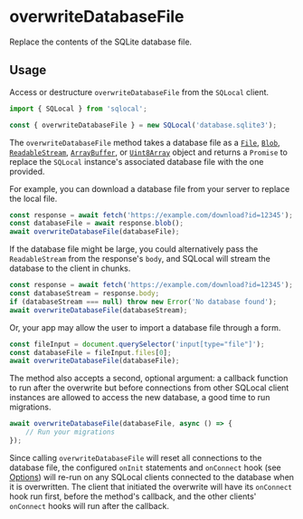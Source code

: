# overwriteDatabaseFile

Replace the contents of the SQLite database file.

## Usage

Access or destructure `overwriteDatabaseFile` from the `SQLocal` client.

```javascript
import { SQLocal } from 'sqlocal';

const { overwriteDatabaseFile } = new SQLocal('database.sqlite3');
```

<!-- @include: ../_partials/initialization-note.md -->

The `overwriteDatabaseFile` method takes a database file as a [`File`](https://developer.mozilla.org/en-US/docs/Web/API/File), [`Blob`](https://developer.mozilla.org/en-US/docs/Web/API/Blob), [`ReadableStream`](https://developer.mozilla.org/en-US/docs/Web/API/ReadableStream), [`ArrayBuffer`](https://developer.mozilla.org/en-US/docs/Web/JavaScript/Reference/Global_Objects/ArrayBuffer), or [`Uint8Array`](https://developer.mozilla.org/en-US/docs/Web/JavaScript/Reference/Global_Objects/Uint8Array) object and returns a `Promise` to replace the `SQLocal` instance's associated database file with the one provided.

For example, you can download a database file from your server to replace the local file.

```javascript
const response = await fetch('https://example.com/download?id=12345');
const databaseFile = await response.blob();
await overwriteDatabaseFile(databaseFile);
```

If the database file might be large, you could alternatively pass the `ReadableStream` from the response's `body`, and SQLocal will stream the database to the client in chunks.

```javascript
const response = await fetch('https://example.com/download?id=12345');
const databaseStream = response.body;
if (databaseStream === null) throw new Error('No database found');
await overwriteDatabaseFile(databaseStream);
```

Or, your app may allow the user to import a database file through a form.

```javascript
const fileInput = document.querySelector('input[type="file"]');
const databaseFile = fileInput.files[0];
await overwriteDatabaseFile(databaseFile);
```

The method also accepts a second, optional argument: a callback function to run after the overwrite but before connections from other SQLocal client instances are allowed to access the new database, a good time to run migrations.

```javascript
await overwriteDatabaseFile(databaseFile, async () => {
	// Run your migrations
});
```

Since calling `overwriteDatabaseFile` will reset all connections to the database file, the configured `onInit` statements and `onConnect` hook (see [Options](../guide/setup.md#options)) will re-run on any SQLocal clients connected to the database when it is overwritten. The client that initiated the overwrite will have its `onConnect` hook run first, before the method's callback, and the other clients' `onConnect` hooks will run after the callback.
